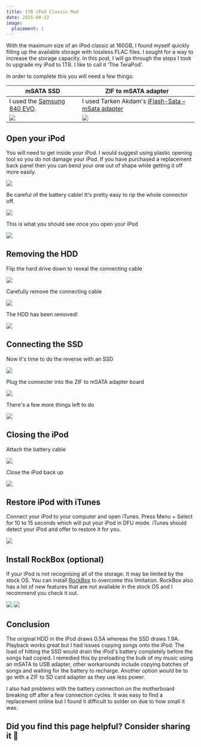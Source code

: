 ```yaml
---
title: 1TB iPod Classic Mod
date: 2015-08-22
image:
  placement: 1
---
```

With the maximum size of an iPod classic at 160GB, I found myself quickly filling up the available storage with lossless FLAC files. I sought for a way to increase the storage capacity. In this post, I will go through the steps I took to upgrade my iPod to 1TB. I like to call it ‘The TeraPod’.

In order to complete this you will need a few things:

| mSATA SSD  | ZIF to mSATA adapter  |
|---|---|
| I used the [Samsung 840 EVO](https://www.samsung.com/us/computer/memory-storage/MZ-MTE1T0BW-specs). | I used Tarken Akdam's [iFlash-Sata – mSata adapter](http://www.tarkan.info/store/iflash-sata) |
| ![][2]  | ![][3]  |


## Open your iPod
You will need to get inside your iPod. I would suggest using plastic opening tool so you do not damage your iPod. If you have purchased a replacement back panel then you can bend your one out of shape while getting it off more easily.

![][4]

Be careful of the battery cable! It's pretty easy to rip the whole connector off.

![][5]

This is what you should see once you open your iPod

![][6]

## Removing the HDD
Flip the hard drive down to reveal the connecting cable

![][7]

Carefully remove the connecting cable

![][8]

The HDD has been removed!

![][9]

## Connecting the SSD
Now it's time to do the reverse with an SSD

![][10]

Plug the connecter into the ZIF to mSATA adapter board

![][11]

There's a few more things left to do


![][12]

## Closing the iPod
Attach the battery cable

![][13]

Close the iPod back up

![][14]

## Restore iPod with iTunes
Connect your iPod to your computer and open iTunes. Press Menu + Select for 10 to 15 seconds which will put your iPod in DFU mode. iTunes should detect your iPod and offer to restore it for you.

![][15]

## Install RockBox (optional)
If your iPod is not recognising all of the storage. It may be limited by the stock OS. You can install [RockBox](http://www.rockbox.org/) to overcome this limitation.
RockBox also has a lot of new features that are not available in the stock OS and I recommend you check it out.

![][16]
![][17]

## Conclusion

The original HDD in the iPod draws 0.5A whereas the SSD draws 1.9A. Playback works great but I had issues copying songs onto the iPod: The load of hitting the SSD would drain the iPod's battery completely before the songs had copied. I remedied this by preloading the bulk of my music using an mSATA to USB adapter, other workarounds include copying batches of songs and waiting for the battery to recharge. Another option would be to go with a ZIF to SD card adapter as they use less power.

I also had problems with the battery connection on the motherboard breaking off after a few connection cycles. It was easy to find a replacement online but I found it difficult to solder on due to how small it was.

[1]: /img/1tb-ipod-classic-mod/1-The1TBiPodguide.jpg

[2]: /img/1tb-ipod-classic-mod/2-mSATASSD.jpg

[3]: /img/1tb-ipod-classic-mod/3-ZIFtomSATAadapter.jpg

[4]: /img/1tb-ipod-classic-mod/4-OpenyouriPod.jpg

[5]: /img/1tb-ipod-classic-mod/5-BatteryCable.jpg

[6]: /img/1tb-ipod-classic-mod/6-Itsopen.jpg

[7]: /img/1tb-ipod-classic-mod/7-RemovingtheHDD.jpg

[8]: /img/1tb-ipod-classic-mod/8-RemovingtheHDD.jpg

[9]: /img/1tb-ipod-classic-mod/9-NoSpace.jpg

[10]: /img/1tb-ipod-classic-mod/10-SSDSwap.jpg

[11]: /img/1tb-ipod-classic-mod/11-ConnectingtheSSD.jpg

[12]: /img/1tb-ipod-classic-mod/12-ConnectedtheSSD.jpg

[13]: /img/1tb-ipod-classic-mod/13-BatteryCable.jpg

[14]: /img/1tb-ipod-classic-mod/14-Almostdone.jpg

[15]: /img/1tb-ipod-classic-mod/15-RestoreiPodwithiTunes.jpg

[16]: /img/1tb-ipod-classic-mod/16-InstallRockBox(optional).jpg

[17]: /img/1tb-ipod-classic-mod/17-930GB.jpg

## Did you find this page helpful? Consider sharing it 🙌
